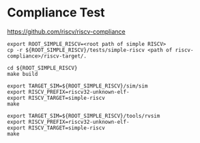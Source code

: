 # Compliance Test

<https://github.com/riscv/riscv-compliance>

    export ROOT_SIMPLE_RISCV=<root path of simple RISCV>
    cp -r ${ROOT_SIMPLE_RISCV}/tests/simple-riscv <path of riscv-compliance>/riscv-target/.

    cd ${ROOT_SIMPLE_RISCV}
    make build

    export TARGET_SIM=${ROOT_SIMPLE_RISCV}/sim/sim
    export RISCV_PREFIX=riscv32-unknown-elf-
    export RISCV_TARGET=simple-riscv
    make

    export TARGET_SIM=${ROOT_SIMPLE_RISCV}/tools/rvsim
    export RISCV_PREFIX=riscv32-unknown-elf-
    export RISCV_TARGET=simple-riscv
    make
